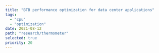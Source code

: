 ```yaml
---
title: "BTB performance optimization for data center applications"
tags:
  - "cpu"
  - "optimization"
date: 2021-08-12
path: "research/thermometer"
selected: true
priority: 20
---
```

